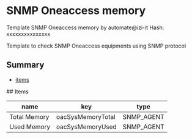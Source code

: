 # SNMP Oneaccess memory
Template SNMP Oneaccess memory  by automate@izi-it
Hash: xxxxxxxxxxxxxxx

Template to check SNMP Oneaccess equipments using SNMP protocol
## Summary
* [items](#items)

<a name="items" />
## Items

| name | key | type |
| ------------- |------------- |------------- |
| Total Memory | oacSysMemoryTotal | SNMP_AGENT |
| Used Memory | oacSysMemoryUsed | SNMP_AGENT |
